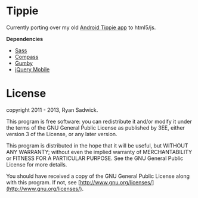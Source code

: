 Tippie
=====================

Currently porting over my old [Android Tippie app](https://play.google.com/store/apps/details?id=com.rsadwick.tips) to html5/js.

**Dependencies**

- [Sass](https://github.com/nex3/sass)
- [Compass](https://github.com/chriseppstein/compass)
- [Gumby](https://github.com/GumbyFramework/gumby)
- [jQuery Mobile](http://jquery.com/)

License
====================
copyright 2011 - 2013, Ryan Sadwick.

This program is free software: you can redistribute it and/or modify
it under the terms of the GNU General Public License as published by
3EE, either version 3 of the License, or
any later version.

This program is distributed in the hope that it will be useful,
but WITHOUT ANY WARRANTY; without even the implied warranty of
MERCHANTABILITY or FITNESS FOR A PARTICULAR PURPOSE.  See the
GNU General Public License for more details.

You should have received a copy of the GNU General Public License
along with this program.  If not, see [http://www.gnu.org/licenses/](http://www.gnu.org/licenses/).